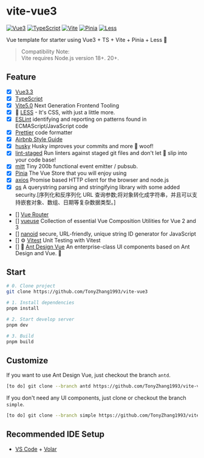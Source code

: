 # vite-vue3

[![Vue3](https://img.shields.io/badge/Framework-Vue3-42b883)](https://vuejs.org/)
[![TypeScript](https://img.shields.io/badge/Language-TypeScript-blue)](https://www.typescriptlang.org/)
[![Vite](https://img.shields.io/badge/Develop-Vite-747bff)](https://vitejs.dev)
[![Pinia](https://img.shields.io/badge/Store-Pinia-f7d336)](https://pinia.vuejs.org)
[![Less](https://img.shields.io/badge/CSS-Less-172f51)](https://lesscss.org/)

Vue template for starter using Vue3 + TS + Vite + Pinia + Less 🚀

> Compatibility Note: <br>
Vite requires Node.js version 18+. 20+. 


## Feature

-   [x] [Vue3.3](https://vuejs.org/)
-   [x] [TypeScript](https://www.typescriptlang.org/)
-   [x] [Vite5.0](https://vitejs.dev/) Next Generation Frontend Tooling
-   [x] 🎨 [LESS](https://lesscss.org/) - It's CSS, with just a little more.
-   [x] [ESLint](https://eslint.org/) identifying and reporting on patterns found in ECMAScript/JavaScript code
-   [x] [Prettier](https://prettier.io/) code formatter
-   [x] [Airbnb Style Guide](https://github.com/airbnb/javascript)
-   [x] [husky](https://typicode.github.io/husky/) Husky improves your commits and more 🐶 woof!
-   [x] [lint-staged](https://github.com/lint-staged/lint-staged#readme) Run linters against staged git files and don't let 💩 slip into your code base!
-   [x] [mitt](https://github.com/developit/mitt) Tiny 200b functional event emitter / pubsub.
-   [x] [Pinia](https://pinia.vuejs.org/) The Vue Store that you will enjoy using
-   [x] [axios](https://github.com/axios/axios) Promise based HTTP client for the browser and node.js
-   [x] [qs](https://github.com/ljharb/qs) A querystring parsing and stringifying library with some added security.[序列化和反序列化 URL 查询参数;将对象转化成字符串，并且可以支持嵌套对象、数组、日期等复杂数据类型。]
-   [] [Vue Router](https://github.com/vuejs/router)
-   [] [vueuse](https://github.com/vueuse/vueuse) Collection of essential Vue Composition Utilities for Vue 2 and 3
-   [] [nanoid](https://github.com/ai/nanoid#readme) secure, URL-friendly, unique string ID generator for JavaScript
-   [] ⚙️ [Vitest](https://github.com/vitest-dev/vitest) Unit Testing with Vitest
-   [] 🌈 [Ant Design Vue](https://github.com/vueComponent/ant-design-vue) An enterprise-class UI components based on Ant Design and Vue. 🐜


## Start

```bash
# 0. Clone project
git clone https://github.com/TonyZhang1993/vite-vue3

# 1. Install dependencies
pnpm install

# 2. Start develop server
pnpm dev

# 3. Build
pnpm build
```

## Customize

If you want to use Ant Design Vue, just checkout the branch `antd`.

```bash
[to do] git clone --branch antd https://github.com/TonyZhang1993/vite-vue3
```

If you don't need any UI components, just clone or checkout the branch `simple`.

```bash
[to do] git clone --branch simple https://github.com/TonyZhang1993/vite-vue3
```

## Recommended IDE Setup

-   [VS Code](https://code.visualstudio.com/) + [Volar](https://marketplace.visualstudio.com/items?itemName=Vue.volar)

